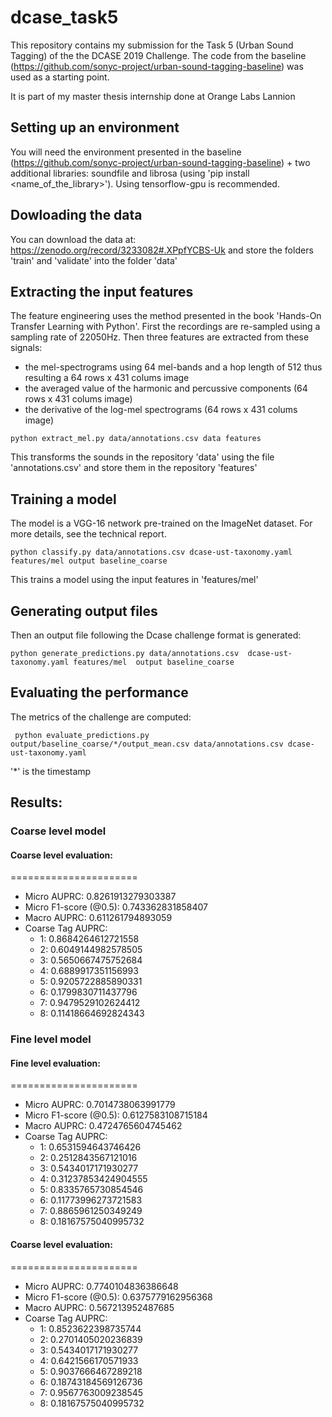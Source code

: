 # dcase_task5

This repository contains my submission for the Task 5 (Urban Sound Tagging) of the the DCASE 2019 Challenge.
The code from the baseline (https://github.com/sonyc-project/urban-sound-tagging-baseline) was used as a starting point.

It is part of my master thesis internship done at Orange Labs Lannion

## Setting up an environment
You will need the environment presented in the baseline (https://github.com/sonyc-project/urban-sound-tagging-baseline) + two additional libraries: soundfile and librosa (using 'pip install <name_of_the_library>'). Using tensorflow-gpu is recommended.

## Dowloading the data
You can download the data at: https://zenodo.org/record/3233082#.XPpfYCBS-Uk and store the folders 'train' and 'validate' into the folder 'data'

## Extracting the input features
The feature engineering uses the method presented in the book 'Hands-On Transfer Learning with Python'. First the recordings are re-sampled using a sampling rate of 22050Hz. Then three features are extracted from these signals:
- the mel-spectrograms using 64 mel-bands and a hop length of 512 thus resulting a 64 rows x 431 colums image
- the averaged value of the harmonic and percussive components (64 rows x 431 colums image)
- the derivative of the log-mel spectrograms (64 rows x 431 colums image)

``` python extract_mel.py data/annotations.csv data features  ```

This transforms the sounds in the repository 'data' using the file 'annotations.csv' and store them in the repository 'features'

## Training a model
The model is a VGG-16 network pre-trained on the ImageNet dataset. For more details, see the technical report.

``` python classify.py data/annotations.csv dcase-ust-taxonomy.yaml features/mel output baseline_coarse ```

This trains a model using the input features in 'features/mel'

## Generating output files
Then an output file following the Dcase challenge format is generated:

``` python generate_predictions.py data/annotations.csv  dcase-ust-taxonomy.yaml features/mel  output baseline_coarse ```

## Evaluating the performance
The metrics of the challenge are computed:

```  python evaluate_predictions.py output/baseline_coarse/*/output_mean.csv data/annotations.csv dcase-ust-taxonomy.yaml ```

'*' is the timestamp

## Results:

### Coarse level model

#### Coarse level evaluation:
======================
 * Micro AUPRC:           0.8261913279303387
 * Micro F1-score (@0.5): 0.743362831858407
 * Macro AUPRC:           0.611261794893059
 * Coarse Tag AUPRC:
      - 1: 0.8684264612721558
      - 2: 0.6049144982578505
      - 3: 0.5650667475752684
      - 4: 0.6889917351156993
      - 5: 0.9205722885890331
      - 6: 0.1799830711437796
      - 7: 0.9479529102624412
      - 8: 0.11418664692824343

### Fine level model

#### Fine level evaluation:
======================
 * Micro AUPRC:           0.7014738063991779
 * Micro F1-score (@0.5): 0.6127583108715184
 * Macro AUPRC:           0.4724765604745462
 * Coarse Tag AUPRC:
      - 1: 0.6531594643746426
      - 2: 0.2512843567121016
      - 3: 0.5434017171930277
      - 4: 0.31237853424904555
      - 5: 0.8335765730854546
      - 6: 0.11773996273721583
      - 7: 0.8865961250349249
      - 8: 0.18167575040995732

#### Coarse level evaluation:
======================
 * Micro AUPRC:           0.7740104836386648
 * Micro F1-score (@0.5): 0.6375779162956368
 * Macro AUPRC:           0.567213952487685
 * Coarse Tag AUPRC:
      - 1: 0.8523622398735744
      - 2: 0.2701405020236839
      - 3: 0.5434017171930277
      - 4: 0.6421566170571933
      - 5: 0.9037666467289218
      - 6: 0.18743184569126736
      - 7: 0.9567763009238545
      - 8: 0.18167575040995732
